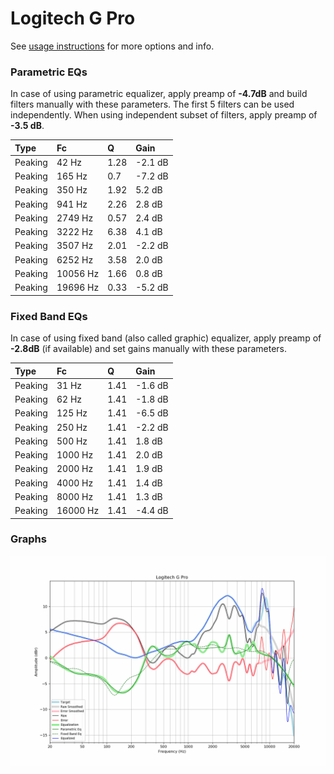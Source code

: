 # Logitech G Pro
See [usage instructions](https://github.com/jaakkopasanen/AutoEq#usage) for more options and info.

### Parametric EQs
In case of using parametric equalizer, apply preamp of **-4.7dB** and build filters manually
with these parameters. The first 5 filters can be used independently.
When using independent subset of filters, apply preamp of **-3.5 dB**.

| Type    | Fc       |    Q | Gain    |
|:--------|:---------|:-----|:--------|
| Peaking | 42 Hz    | 1.28 | -2.1 dB |
| Peaking | 165 Hz   | 0.7  | -7.2 dB |
| Peaking | 350 Hz   | 1.92 | 5.2 dB  |
| Peaking | 941 Hz   | 2.26 | 2.8 dB  |
| Peaking | 2749 Hz  | 0.57 | 2.4 dB  |
| Peaking | 3222 Hz  | 6.38 | 4.1 dB  |
| Peaking | 3507 Hz  | 2.01 | -2.2 dB |
| Peaking | 6252 Hz  | 3.58 | 2.0 dB  |
| Peaking | 10056 Hz | 1.66 | 0.8 dB  |
| Peaking | 19696 Hz | 0.33 | -5.2 dB |

### Fixed Band EQs
In case of using fixed band (also called graphic) equalizer, apply preamp of **-2.8dB**
(if available) and set gains manually with these parameters.

| Type    | Fc       |    Q | Gain    |
|:--------|:---------|:-----|:--------|
| Peaking | 31 Hz    | 1.41 | -1.6 dB |
| Peaking | 62 Hz    | 1.41 | -1.8 dB |
| Peaking | 125 Hz   | 1.41 | -6.5 dB |
| Peaking | 250 Hz   | 1.41 | -2.2 dB |
| Peaking | 500 Hz   | 1.41 | 1.8 dB  |
| Peaking | 1000 Hz  | 1.41 | 2.0 dB  |
| Peaking | 2000 Hz  | 1.41 | 1.9 dB  |
| Peaking | 4000 Hz  | 1.41 | 1.4 dB  |
| Peaking | 8000 Hz  | 1.41 | 1.3 dB  |
| Peaking | 16000 Hz | 1.41 | -4.4 dB |

### Graphs
![](./Logitech%20G%20Pro.png)
